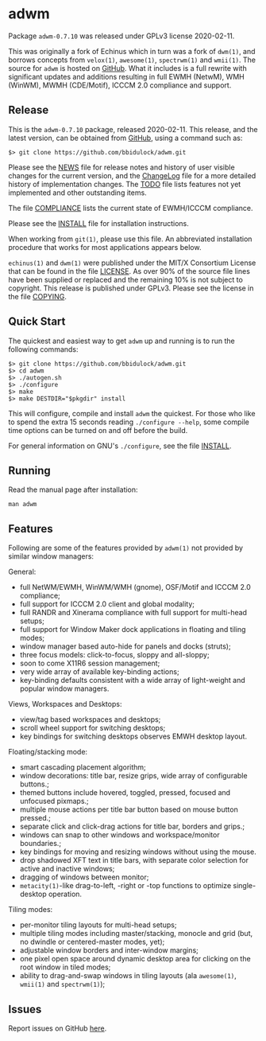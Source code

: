 [adwm -- read me first file.  2020-02-11]: #

adwm
===============

Package `adwm-0.7.10` was released under GPLv3 license 2020-02-11.

This was originally a fork of Echinus which in turn was a fork of `dwm(1)`, and
borrows concepts from `velox(1)`, `awesome(1)`, `spectrwm(1)` and `wmii(1)`.
The source for `adwm` is hosted on [GitHub][1].  What it includes is a full
rewrite with significant updates and additions resulting in full EWMH (NetwM),
WMH (WinWM), MWMH (CDE/Motif), ICCCM 2.0 compliance and support.

Release
-------

This is the `adwm-0.7.10` package, released 2020-02-11.  This release, and
the latest version, can be obtained from [GitHub][1], using a command such as:

    $> git clone https://github.com/bbidulock/adwm.git

Please see the [NEWS][3] file for release notes and history of user visible
changes for the current version, and the [ChangeLog][4] file for a more
detailed history of implementation changes.  The [TODO][5] file lists features
not yet implemented and other outstanding items.

The file [COMPLIANCE][6] lists the current state of EWMH/ICCCM compliance.

Please see the [INSTALL][7] file for installation instructions.

When working from `git(1)`, please use this file.  An abbreviated
installation procedure that works for most applications appears below.

`echinus(1)` and `dwm(1)` were published under the MIT/X Consortium
License that can be found in the file [LICENSE][8].  As over 90% of the source
file lines have been supplied or replaced and the remaining 10% is not subject
to copyright.
This release is published under GPLv3.  Please see the license
in the file [COPYING][9].


Quick Start
-----------

The quickest and easiest way to get `adwm` up and running is to run the
following commands:

    $> git clone https://github.com/bbidulock/adwm.git
    $> cd adwm
    $> ./autogen.sh
    $> ./configure
    $> make
    $> make DESTDIR="$pkgdir" install

This will configure, compile and install `adwm` the quickest.  For those who
like to spend the extra 15 seconds reading `./configure --help`, some compile
time options can be turned on and off before the build.

For general information on GNU's `./configure`, see the file [INSTALL][7].


Running
-------

Read the manual page after installation:

    man adwm


Features
--------

Following are some of the features provided by `adwm(1)` not provided by similar
window managers:

General:

- full NetWM/EWMH, WinWM/WMH (gnome), OSF/Motif and ICCCM 2.0 compliance;
- full support for ICCCM 2.0 client and global modality;
- full RANDR and Xinerama compliance with full support for multi-head setups;
- full support for Window Maker dock applications in floating and tiling modes;
- window manager based auto-hide for panels and docks (struts);
- three focus models: click-to-focus, sloppy and all-sloppy;
- soon to come X11R6 session management;
- very wide array of available key-binding actions;
- key-binding defaults consistent with a wide array of light-weight and popular
  window managers.

Views, Workspaces and Desktops:

- view/tag based workspaces and desktops;
- scroll wheel support for switching desktops;
- key bindings for switching desktops observes EMWH desktop layout.

Floating/stacking mode:

- smart cascading placement algorithm;
- window decorations: title bar, resize grips, wide array of configurable
  buttons.;
- themed buttons include hovered, toggled, pressed, focused and unfocused
  pixmaps.;
- multiple mouse actions per title bar button based on mouse button pressed.;
- separate click and click-drag actions for title bar, borders and grips.;
- windows can snap to other windows and workspace/monitor boundaries.;
- key bindings for moving and resizing windows without using the mouse.
- drop shadowed XFT text in title bars, with separate color selection for
  active and inactive windows;
- dragging of windows between monitor;
- `metacity(1)`-like drag-to-left, -right or -top functions to optimize
  single-desktop operation.

Tiling modes:

- per-monitor tiling layouts for multi-head setups;
- multiple tiling modes including master/stacking, monocle and grid (but, no
  dwindle or centered-master modes, yet);
- adjustable window borders and inter-window margins;
- one pixel open space around dynamic desktop area for clicking on the root
  window in tiled modes;
- ability to drag-and-swap windows in tiling layouts (ala `awesome(1)`,
  `wmii(1)` and `spectrwm(1)`);

Issues
------

Report issues on GitHub [here][2].



[1]: https://github.com/bbidulock/adwm
[2]: https://github.com/bbidulock/adwm/issues
[3]: https://github.com/bbidulock/adwm/blob/0.7.10/NEWS
[4]: https://github.com/bbidulock/adwm/blob/0.7.10/ChangeLog
[5]: https://github.com/bbidulock/adwm/blob/0.7.10/TODO
[6]: https://github.com/bbidulock/adwm/blob/0.7.10/COMPLIANCE
[7]: https://github.com/bbidulock/adwm/blob/0.7.10/INSTALL
[8]: https://github.com/bbidulock/adwm/blob/0.7.10/LICENSE
[9]: https://github.com/bbidulock/adwm/blob/0.7.10/COPYING

[ vim: set ft=markdown sw=4 tw=80 nocin nosi fo+=tcqlorn spell: ]: #
